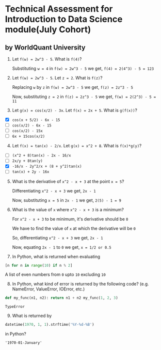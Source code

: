 # Technical Assessment for Introduction to Data Science module(July Cohort)
## by WorldQuant University

1. Let `f(w) = 2w^3 - 5`. What is `f(4)`?

    Substituting `w = 4` in `f(w) = 2w^3 - 5` we get, `f(4) = 2(4^3) - 5 = 123`

2. Let `f(w) = 2w^3 - 5`. Let `z = 2`. What is `f(z)`?

    Replacing `w` by `z` in `f(w) = 2w^3 - 5` we get, `f(z) = 2z^3 - 5`

    Now, substituting `z = 2` in `f(z) = 2z^3 - 5` we get, `f(w) = 2(2^3) - 5 = 11`
    
3. Let `g(x) = cos(x/2) - 3x`. Let `f(x) = 2x + 5`. What is `g(f(x))`?
- [x] `cos(x + 5/2) - 6x - 15`
- [ ] `cos(x/2) - 6x - 15`
- [ ] `cos(x/2) - 15x`
- [ ] `6x + 15cos(x/2)`

4. Let `f(x) = tan(x) - 2/x`. Let `g(x) = x^2 + 8`. What is `f(x)*g(y)`?
- [ ] `(x^2 + 8)tan(x) - 2x - 16/x`
- [ ] `2x/y + 8tan(y)`
- [x] `-16/x - 2y^2/x + (8 + y^2)tan(x)`
- [ ] `tan(x) + 2y - 16x`

5. What is the derivative of `x^2 - x + 3` at the point `x = 5`?

    Differentiating `x^2 - x + 3` we get, `2x - 1`

    Now, substituting `x = 5` in `2x - 1` we get, `2(5) - 1 = 9`

6. What is the value of `x` where `x^2 - x + 3` is a minimum?

    For `x^2 - x + 3` to be minimum, it's derivative should be `0`

    We have to find the value of `x` at which the derivative will be `0`

    So, differentiating `x^2 - x + 3` we get, `2x - 1`

    Now, equating `2x - 1` to `0` we get, `x = 1/2 or 0.5`

7. In Python, what is returned when evaluating
```py
[n for n in range(10) if n % 2]
```

A list of even numbers from `0` upto `10` excluding `10`
    
8. In Python, what kind of error is returned by the following code? (e.g. NameError, ValueError, IOError, etc.) 
```py
def my_func(n1, n2): return n1 + n2 my_func(1, 2, 3)
```

`TypeError`

9. What is returned by 
```py
datetime(1970, 1, 1).strftime('%Y-%d-%B')
```
in Python?

`'1970-01-January'`


